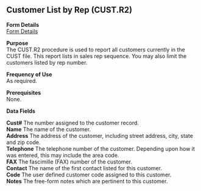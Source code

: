 ##  Customer List by Rep (CUST.R2)

<PageHeader />

**Form Details**  
[ Form Details ](CUST-R2-1/README.md)   

**Purpose**  
The CUST.R2 procedure is used to report all customers currently in the CUST
file. This report lists in sales rep sequence. You may also limit the
customers listed by rep number.

**Frequency of Use**  
As required.

**Prerequisites**  
None.

**Data Fields**

**Cust#** The number assigned to the customer record.  
**Name** The name of the customer.  
**Address** The address of the customer, including street address, city, state
and zip code.  
**Telephone** The telephone number of the customer. Depending upon how it was
entered, this may include the area code.  
**FAX** The fascimille (FAX) number of the customer.  
**Contact** The name of the first contact listed for this customer.  
**Code** The user defined customer code assigned to this customer.  
**Notes** The free-form notes which are pertinent to this customer.  
  
<badge text= "Version 8.10.57" vertical="middle" />

<PageFooter />
